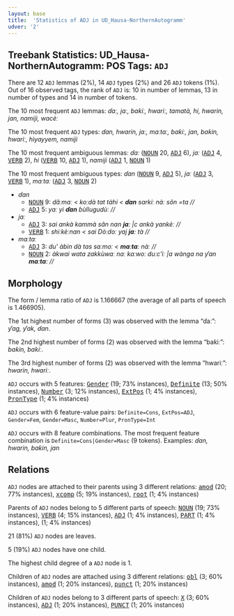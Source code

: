 ```yaml
---
layout: base
title:  'Statistics of ADJ in UD_Hausa-NorthernAutogramm'
udver: '2'
---
```


## Treebank Statistics: UD_Hausa-NorthernAutogramm: POS Tags: `ADJ`

There are 12 `ADJ` lemmas (2%), 14 `ADJ` types (2%) and 26 `ADJ` tokens (1%).
Out of 16 observed tags, the rank of `ADJ` is: 10 in number of lemmas, 13 in number of types and 14 in number of tokens.

The 10 most frequent `ADJ` lemmas: <em>ɗaː, jaː, baƙiː, hwariː, tamatà, hi, hwarin, jan, namijì, wacèː</em>

The 10 most frequent `ADJ` types:  <em>ɗan, hwarin, jaː, maːtaː, baƙiː, jan, baƙin, hwariː, hìyayyem, namijì</em>

The 10 most frequent ambiguous lemmas: <em>ɗaː</em> (<tt><a href="ha_northernautogramm-pos-NOUN.html">NOUN</a></tt> 20, <tt><a href="ha_northernautogramm-pos-ADJ.html">ADJ</a></tt> 6), <em>jaː</em> (<tt><a href="ha_northernautogramm-pos-ADJ.html">ADJ</a></tt> 4, <tt><a href="ha_northernautogramm-pos-VERB.html">VERB</a></tt> 2), <em>hi</em> (<tt><a href="ha_northernautogramm-pos-VERB.html">VERB</a></tt> 10, <tt><a href="ha_northernautogramm-pos-ADJ.html">ADJ</a></tt> 1), <em>namijì</em> (<tt><a href="ha_northernautogramm-pos-ADJ.html">ADJ</a></tt> 1, <tt><a href="ha_northernautogramm-pos-NOUN.html">NOUN</a></tt> 1)

The 10 most frequent ambiguous types:  <em>ɗan</em> (<tt><a href="ha_northernautogramm-pos-NOUN.html">NOUN</a></tt> 9, <tt><a href="ha_northernautogramm-pos-ADJ.html">ADJ</a></tt> 5), <em>jaː</em> (<tt><a href="ha_northernautogramm-pos-ADJ.html">ADJ</a></tt> 3, <tt><a href="ha_northernautogramm-pos-VERB.html">VERB</a></tt> 1), <em>maːtaː</em> (<tt><a href="ha_northernautogramm-pos-ADJ.html">ADJ</a></tt> 3, <tt><a href="ha_northernautogramm-pos-NOUN.html">NOUN</a></tt> 2)


* <em>ɗan</em>
  * <tt><a href="ha_northernautogramm-pos-NOUN.html">NOUN</a></tt> 9: <em>dâːmaː < koːdà tat tàhi < <b>ɗan</b> sarkiː nàː sôn =ta //</em>
  * <tt><a href="ha_northernautogramm-pos-ADJ.html">ADJ</a></tt> 5: <em>yaː yi <b>ɗan</b> ɓùllugudùː //</em>
* <em>jaː</em>
  * <tt><a href="ha_northernautogramm-pos-ADJ.html">ADJ</a></tt> 3: <em>sai ankà kammà sân nan <b>jaː</b> |c ankà yankèː //</em>
  * <tt><a href="ha_northernautogramm-pos-VERB.html">VERB</a></tt> 1: <em>shiːkèːnan < sai Dòːdoː yaj <b>jaː</b> tà //</em>
* <em>maːtaː</em>
  * <tt><a href="ha_northernautogramm-pos-ADJ.html">ADJ</a></tt> 3: <em>du' àbin dà tas saːmoː < <b>maːtaː</b> nàː //</em>
  * <tt><a href="ha_northernautogramm-pos-NOUN.html">NOUN</a></tt> 2: <em>àkwai wata zakkùwaː naː kaːwoː duːc'ìː |a wànga na ƴan <b>maːtaː</b> //</em>

## Morphology

The form / lemma ratio of `ADJ` is 1.166667 (the average of all parts of speech is 1.466905).

The 1st highest number of forms (3) was observed with the lemma “ɗaː”: <em>ƴag, ƴak, ɗan</em>.

The 2nd highest number of forms (2) was observed with the lemma “baƙiː”: <em>baƙin, baƙiː</em>.

The 3rd highest number of forms (2) was observed with the lemma “hwariː”: <em>hwarin, hwariː</em>.

`ADJ` occurs with 5 features: <tt><a href="ha_northernautogramm-feat-Gender.html">Gender</a></tt> (19; 73% instances), <tt><a href="ha_northernautogramm-feat-Definite.html">Definite</a></tt> (13; 50% instances), <tt><a href="ha_northernautogramm-feat-Number.html">Number</a></tt> (3; 12% instances), <tt><a href="ha_northernautogramm-feat-ExtPos.html">ExtPos</a></tt> (1; 4% instances), <tt><a href="ha_northernautogramm-feat-PronType.html">PronType</a></tt> (1; 4% instances)

`ADJ` occurs with 6 feature-value pairs: `Definite=Cons`, `ExtPos=ADJ`, `Gender=Fem`, `Gender=Masc`, `Number=Plur`, `PronType=Int`

`ADJ` occurs with 8 feature combinations.
The most frequent feature combination is `Definite=Cons|Gender=Masc` (9 tokens).
Examples: <em>ɗan, hwarin, baƙin, jan</em>


## Relations

`ADJ` nodes are attached to their parents using 3 different relations: <tt><a href="ha_northernautogramm-dep-amod.html">amod</a></tt> (20; 77% instances), <tt><a href="ha_northernautogramm-dep-xcomp.html">xcomp</a></tt> (5; 19% instances), <tt><a href="ha_northernautogramm-dep-root.html">root</a></tt> (1; 4% instances)

Parents of `ADJ` nodes belong to 5 different parts of speech: <tt><a href="ha_northernautogramm-pos-NOUN.html">NOUN</a></tt> (19; 73% instances), <tt><a href="ha_northernautogramm-pos-VERB.html">VERB</a></tt> (4; 15% instances), <tt><a href="ha_northernautogramm-pos-ADJ.html">ADJ</a></tt> (1; 4% instances), <tt><a href="ha_northernautogramm-pos-PART.html">PART</a></tt> (1; 4% instances),  (1; 4% instances)

21 (81%) `ADJ` nodes are leaves.

5 (19%) `ADJ` nodes have one child.

The highest child degree of a `ADJ` node is 1.

Children of `ADJ` nodes are attached using 3 different relations: <tt><a href="ha_northernautogramm-dep-obl.html">obl</a></tt> (3; 60% instances), <tt><a href="ha_northernautogramm-dep-amod.html">amod</a></tt> (1; 20% instances), <tt><a href="ha_northernautogramm-dep-punct.html">punct</a></tt> (1; 20% instances)

Children of `ADJ` nodes belong to 3 different parts of speech: <tt><a href="ha_northernautogramm-pos-X.html">X</a></tt> (3; 60% instances), <tt><a href="ha_northernautogramm-pos-ADJ.html">ADJ</a></tt> (1; 20% instances), <tt><a href="ha_northernautogramm-pos-PUNCT.html">PUNCT</a></tt> (1; 20% instances)

